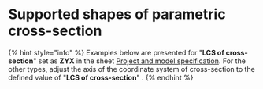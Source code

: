 # Supported shapes of parametric cross-section

{% hint style="info" %}
 Examples below are presented for "**LCS of cross-section**" set as **ZYX** in the sheet [Project and model specification](../project-and-model-specifications/#project). For the other types, adjust the axis of the coordinate system of cross-section to the defined value of "**LCS of cross-section**" .
{% endhint %}

